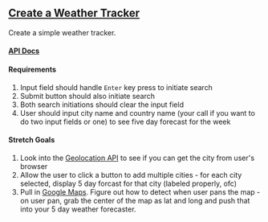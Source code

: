 ## [Create a Weather Tracker](https://github.com/FEWDMaterials/UIReview/tree/master/p18)

Create a simple weather tracker.

#### [API Docs](https://openweathermap.org/api)

#### Requirements

1. Input field should handle `Enter` key press to initiate search
2. Submit button should also initiate search
3. Both search initiations should clear the input field
4. User should input city name and country name (your call if you want to do two input fields or one) to see five day forecast for the week


#### Stretch Goals
1. Look into the [Geolocation API](https://developer.mozilla.org/en-US/docs/Web/API/Geolocation/Using_geolocation) to see if you can get the city from user's browser
2. Allow the user to click a button to add multiple cities - for each city selected, display 5 day forcast for that city (labeled properly, ofc)
3. Pull in [Google Maps](https://developers.google.com/maps/documentation/javascript/tutorial). Figure out how to detect when user pans the map - on user pan, grab the center of the map as lat and long and push that into your 5 day weather forecaster.